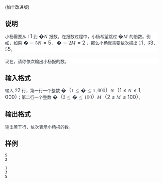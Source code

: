 (加个改进版)

<h2>说明</h2>

<p class="maps-to-line" source-line="4" source-line-end="5" style="margin-top:0.6em;margin-bottom:1.35em;unicode-bidi:plaintext;color:#32373F;font-family:Avenir&#44;font-size:15px;text-wrap:wrap;background-color:#FFFFFF;">
	小杨需要从&nbsp;<span class="joplin-editable"><span class="katex" style="text-rendering:auto;font-variant-numeric:normal;font-variant-east-asian:normal;font-variant-alternates:normal;font-kerning:auto;font-optical-sizing:auto;font-feature-settings:normal;font-variation-settings:normal;font-variant-position:normal;font-stretch:normal;font-size:1.21em;line-height:1.2;font-family:KaTeX_Main&#44;;"><span class="katex-mathml" style="border:0px;clip:rect(1px&#44;height:1px;overflow:hidden;padding:0px;position:absolute;width:1px;"><math xmlns="http://www.w3.org/1998/Math/MathML"><semantics><mrow><mn>1</mn></mrow></semantics></math></span><span class="katex-html" aria-hidden="true" style="border-color:currentcolor;"><span class="strut" style="border-color:currentcolor;display:inline-block;height:0.6444em;"></span><span class="mord" style="border-color:currentcolor;">1</span></span></span></span>&nbsp;到&nbsp;<span class="joplin-editable"><span class="katex" style="text-rendering:auto;font-variant-numeric:normal;font-variant-east-asian:normal;font-variant-alternates:normal;font-kerning:auto;font-optical-sizing:auto;font-feature-settings:normal;font-variation-settings:normal;font-variant-position:normal;font-stretch:normal;font-size:1.21em;line-height:1.2;font-family:KaTeX_Main&#44;;"><span class="katex-mathml" style="border:0px;clip:rect(1px&#44;height:1px;overflow:hidden;padding:0px;position:absolute;width:1px;"><math xmlns="http://www.w3.org/1998/Math/MathML"><semantics><mrow><mi>�</mi></mrow></semantics></math></span><span class="katex-html" aria-hidden="true" style="border-color:currentcolor;"><span class="strut" style="border-color:currentcolor;display:inline-block;height:0.6833em;"></span><span class="mord mathnormal" style="border-color:currentcolor;font-family:KaTeX_Math;font-style:italic;margin-right:0.10903em;">N</span></span></span></span>&nbsp;报数。在报数过程中，小杨希望跳过&nbsp;<span class="joplin-editable"><span class="katex" style="text-rendering:auto;font-variant-numeric:normal;font-variant-east-asian:normal;font-variant-alternates:normal;font-kerning:auto;font-optical-sizing:auto;font-feature-settings:normal;font-variation-settings:normal;font-variant-position:normal;font-stretch:normal;font-size:1.21em;line-height:1.2;font-family:KaTeX_Main&#44;;"><span class="katex-mathml" style="border:0px;clip:rect(1px&#44;height:1px;overflow:hidden;padding:0px;position:absolute;width:1px;"><math xmlns="http://www.w3.org/1998/Math/MathML"><semantics><mrow><mi>�</mi></mrow></semantics></math></span><span class="katex-html" aria-hidden="true" style="border-color:currentcolor;"><span class="strut" style="border-color:currentcolor;display:inline-block;height:0.6833em;"></span><span class="mord mathnormal" style="border-color:currentcolor;font-family:KaTeX_Math;font-style:italic;margin-right:0.10903em;">M</span></span></span></span>&nbsp;的倍数。例如，如果&nbsp;<span class="joplin-editable"><span class="katex" style="text-rendering:auto;font-variant-numeric:normal;font-variant-east-asian:normal;font-variant-alternates:normal;font-kerning:auto;font-optical-sizing:auto;font-feature-settings:normal;font-variation-settings:normal;font-variant-position:normal;font-stretch:normal;font-size:1.21em;line-height:1.2;font-family:KaTeX_Main&#44;;"><span class="katex-mathml" style="border:0px;clip:rect(1px&#44;height:1px;overflow:hidden;padding:0px;position:absolute;width:1px;"><math xmlns="http://www.w3.org/1998/Math/MathML"><semantics><mrow><mi>�</mi><mo>=</mo><mn>5</mn></mrow></semantics></math></span><span class="katex-html" aria-hidden="true" style="border-color:currentcolor;"><span class="strut" style="border-color:currentcolor;display:inline-block;height:0.6833em;"></span><span class="mord mathnormal" style="border-color:currentcolor;font-family:KaTeX_Math;font-style:italic;margin-right:0.10903em;">N</span><span class="mspace" style="border-color:currentcolor;display:inline-block;margin-right:0.2778em;"></span><span class="mrel" style="border-color:currentcolor;">=</span><span class="mspace" style="border-color:currentcolor;display:inline-block;margin-right:0.2778em;"></span><span class="strut" style="border-color:currentcolor;display:inline-block;height:0.6444em;"></span><span class="mord" style="border-color:currentcolor;">5</span></span></span></span>，&nbsp;<span class="joplin-editable"><span class="katex" style="text-rendering:auto;font-variant-numeric:normal;font-variant-east-asian:normal;font-variant-alternates:normal;font-kerning:auto;font-optical-sizing:auto;font-feature-settings:normal;font-variation-settings:normal;font-variant-position:normal;font-stretch:normal;font-size:1.21em;line-height:1.2;font-family:KaTeX_Main&#44;;"><span class="katex-mathml" style="border:0px;clip:rect(1px&#44;height:1px;overflow:hidden;padding:0px;position:absolute;width:1px;"><math xmlns="http://www.w3.org/1998/Math/MathML"><semantics><mrow><mi>�</mi><mo>=</mo><mn>2</mn></mrow></semantics></math></span><span class="katex-html" aria-hidden="true" style="border-color:currentcolor;"><span class="strut" style="border-color:currentcolor;display:inline-block;height:0.6833em;"></span><span class="mord mathnormal" style="border-color:currentcolor;font-family:KaTeX_Math;font-style:italic;margin-right:0.10903em;">M</span><span class="mspace" style="border-color:currentcolor;display:inline-block;margin-right:0.2778em;"></span><span class="mrel" style="border-color:currentcolor;">=</span><span class="mspace" style="border-color:currentcolor;display:inline-block;margin-right:0.2778em;"></span><span class="strut" style="border-color:currentcolor;display:inline-block;height:0.6444em;"></span><span class="mord" style="border-color:currentcolor;">2</span></span></span></span>&nbsp;，那么小杨就需要依次报出&nbsp;<span class="joplin-editable"><span class="katex" style="text-rendering:auto;font-variant-numeric:normal;font-variant-east-asian:normal;font-variant-alternates:normal;font-kerning:auto;font-optical-sizing:auto;font-feature-settings:normal;font-variation-settings:normal;font-variant-position:normal;font-stretch:normal;font-size:1.21em;line-height:1.2;font-family:KaTeX_Main&#44;;"><span class="katex-mathml" style="border:0px;clip:rect(1px&#44;height:1px;overflow:hidden;padding:0px;position:absolute;width:1px;"><math xmlns="http://www.w3.org/1998/Math/MathML"><semantics><mrow><mn>1</mn></mrow></semantics></math></span><span class="katex-html" aria-hidden="true" style="border-color:currentcolor;"><span class="strut" style="border-color:currentcolor;display:inline-block;height:0.6444em;"></span><span class="mord" style="border-color:currentcolor;">1</span></span></span></span>、<span class="joplin-editable"><span class="katex" style="text-rendering:auto;font-variant-numeric:normal;font-variant-east-asian:normal;font-variant-alternates:normal;font-kerning:auto;font-optical-sizing:auto;font-feature-settings:normal;font-variation-settings:normal;font-variant-position:normal;font-stretch:normal;font-size:1.21em;line-height:1.2;font-family:KaTeX_Main&#44;;"><span class="katex-mathml" style="border:0px;clip:rect(1px&#44;height:1px;overflow:hidden;padding:0px;position:absolute;width:1px;"><math xmlns="http://www.w3.org/1998/Math/MathML"><semantics><mrow><mn>3</mn></mrow></semantics></math></span><span class="katex-html" aria-hidden="true" style="border-color:currentcolor;"><span class="strut" style="border-color:currentcolor;display:inline-block;height:0.6444em;"></span><span class="mord" style="border-color:currentcolor;">3</span></span></span></span>、<span class="joplin-editable"><span class="katex" style="text-rendering:auto;font-variant-numeric:normal;font-variant-east-asian:normal;font-variant-alternates:normal;font-kerning:auto;font-optical-sizing:auto;font-feature-settings:normal;font-variation-settings:normal;font-variant-position:normal;font-stretch:normal;font-size:1.21em;line-height:1.2;font-family:KaTeX_Main&#44;;"><span class="katex-mathml" style="border:0px;clip:rect(1px&#44;height:1px;overflow:hidden;padding:0px;position:absolute;width:1px;"><math xmlns="http://www.w3.org/1998/Math/MathML"><semantics><mrow><mn>5</mn></mrow></semantics></math></span><span class="katex-html" aria-hidden="true" style="border-color:currentcolor;"><span class="strut" style="border-color:currentcolor;display:inline-block;height:0.6444em;"></span><span class="mord" style="border-color:currentcolor;">5</span></span></span></span>。
</p>
<p class="maps-to-line" source-line="6" source-line-end="7" style="margin-top:0.6em;margin-bottom:1.35em;unicode-bidi:plaintext;color:#32373F;font-family:Avenir&#44;font-size:15px;text-wrap:wrap;background-color:#FFFFFF;">
	现在，请你依次输出小杨报的数。
</p>
<h2>输入格式</h2>

<span style="color:#32373F;font-family:Avenir&#44;font-size:15px;text-wrap:wrap;background-color:#FFFFFF;">输入&nbsp;</span><span class="joplin-editable" style="color:#32373F;font-family:Avenir&#44;font-size:15px;text-wrap:wrap;background-color:#FFFFFF;"><span class="katex" style="text-rendering:auto;font-variant-numeric:normal;font-variant-east-asian:normal;font-variant-alternates:normal;font-kerning:auto;font-optical-sizing:auto;font-feature-settings:normal;font-variation-settings:normal;font-variant-position:normal;font-stretch:normal;font-size:1.21em;line-height:1.2;font-family:KaTeX_Main&#44;;"><span class="katex-mathml" style="border:0px;clip:rect(1px&#44;height:1px;overflow:hidden;padding:0px;position:absolute;width:1px;"><math xmlns="http://www.w3.org/1998/Math/MathML"><semantics><mrow><mn>2</mn></mrow></semantics></math></span><span class="katex-html" aria-hidden="true" style="border-color:currentcolor;"><span class="strut" style="border-color:currentcolor;display:inline-block;height:0.6444em;"></span><span class="mord" style="border-color:currentcolor;">2</span></span></span></span><span style="color:#32373F;font-family:Avenir&#44;font-size:15px;text-wrap:wrap;background-color:#FFFFFF;">&nbsp;行，第一行一个整数&nbsp;</span><span class="joplin-editable" style="color:#32373F;font-family:Avenir&#44;font-size:15px;text-wrap:wrap;background-color:#FFFFFF;"><span class="katex" style="text-rendering:auto;font-variant-numeric:normal;font-variant-east-asian:normal;font-variant-alternates:normal;font-kerning:auto;font-optical-sizing:auto;font-feature-settings:normal;font-variation-settings:normal;font-variant-position:normal;font-stretch:normal;font-size:1.21em;line-height:1.2;font-family:KaTeX_Main&#44;;"><span class="katex-mathml" style="border:0px;clip:rect(1px&#44;height:1px;overflow:hidden;padding:0px;position:absolute;width:1px;"><math xmlns="http://www.w3.org/1998/Math/MathML"><semantics><mrow><mi>�</mi><mtext>（</mtext><mn>1</mn><mo>≤</mo><mi>�</mi><mo>≤</mo><mn>1</mn><mo separator="true">&#44;</mo><mn>000</mn><mtext>）</mtext></mrow></semantics></math></span><span class="katex-html" aria-hidden="true" style="border-color:currentcolor;"><span class="strut" style="border-color:currentcolor;display:inline-block;height:0.8193em;vertical-align:-0.136em;"></span><span class="mord mathnormal" style="border-color:currentcolor;font-family:KaTeX_Math;font-style:italic;margin-right:0.10903em;">N</span><span class="mord cjk_fallback" style="border-color:currentcolor;">（</span><span class="mord" style="border-color:currentcolor;">1</span><span class="mspace" style="border-color:currentcolor;display:inline-block;margin-right:0.2778em;"></span><span class="mrel" style="border-color:currentcolor;">≤</span><span class="mspace" style="border-color:currentcolor;display:inline-block;margin-right:0.2778em;"></span><span class="strut" style="border-color:currentcolor;display:inline-block;height:0.8193em;vertical-align:-0.136em;"></span><span class="mord mathnormal" style="border-color:currentcolor;font-family:KaTeX_Math;font-style:italic;margin-right:0.10903em;">N</span><span class="mspace" style="border-color:currentcolor;display:inline-block;margin-right:0.2778em;"></span><span class="mrel" style="border-color:currentcolor;">≤</span><span class="mspace" style="border-color:currentcolor;display:inline-block;margin-right:0.2778em;"></span><span class="strut" style="border-color:currentcolor;display:inline-block;height:0.8778em;vertical-align:-0.1944em;"></span><span class="mord" style="border-color:currentcolor;">1</span><span class="mpunct" style="border-color:currentcolor;">&#44;</span><span class="mspace" style="border-color:currentcolor;display:inline-block;margin-right:0.1667em;"></span><span class="mord" style="border-color:currentcolor;">000</span><span class="mord cjk_fallback" style="border-color:currentcolor;">）</span></span></span></span><span style="color:#32373F;font-family:Avenir&#44;font-size:15px;text-wrap:wrap;background-color:#FFFFFF;">；第二行一个整数&nbsp;</span><span class="joplin-editable" style="color:#32373F;font-family:Avenir&#44;font-size:15px;text-wrap:wrap;background-color:#FFFFFF;"><span class="katex" style="text-rendering:auto;font-variant-numeric:normal;font-variant-east-asian:normal;font-variant-alternates:normal;font-kerning:auto;font-optical-sizing:auto;font-feature-settings:normal;font-variation-settings:normal;font-variant-position:normal;font-stretch:normal;font-size:1.21em;line-height:1.2;font-family:KaTeX_Main&#44;;"><span class="katex-mathml" style="border:0px;clip:rect(1px&#44;height:1px;overflow:hidden;padding:0px;position:absolute;width:1px;"><math xmlns="http://www.w3.org/1998/Math/MathML"><semantics><mrow><mi>�</mi><mtext>（</mtext><mn>2</mn><mo>≤</mo><mi>�</mi><mo>≤</mo><mn>100</mn><mtext>）</mtext></mrow></semantics></math></span><span class="katex-html" aria-hidden="true" style="border-color:currentcolor;"><span class="strut" style="border-color:currentcolor;display:inline-block;height:0.8193em;vertical-align:-0.136em;"></span><span class="mord mathnormal" style="border-color:currentcolor;font-family:KaTeX_Math;font-style:italic;margin-right:0.10903em;">M</span><span class="mord cjk_fallback" style="border-color:currentcolor;">（</span><span class="mord" style="border-color:currentcolor;">2</span><span class="mspace" style="border-color:currentcolor;display:inline-block;margin-right:0.2778em;"></span><span class="mrel" style="border-color:currentcolor;">≤</span><span class="mspace" style="border-color:currentcolor;display:inline-block;margin-right:0.2778em;"></span><span class="strut" style="border-color:currentcolor;display:inline-block;height:0.8193em;vertical-align:-0.136em;"></span><span class="mord mathnormal" style="border-color:currentcolor;font-family:KaTeX_Math;font-style:italic;margin-right:0.10903em;">M</span><span class="mspace" style="border-color:currentcolor;display:inline-block;margin-right:0.2778em;"></span><span class="mrel" style="border-color:currentcolor;">≤</span><span class="mspace" style="border-color:currentcolor;display:inline-block;margin-right:0.2778em;"></span><span class="strut" style="border-color:currentcolor;display:inline-block;height:0.6833em;"></span><span class="mord" style="border-color:currentcolor;">100</span><span class="mord cjk_fallback" style="border-color:currentcolor;">）</span></span></span></span><span style="color:#32373F;font-family:Avenir&#44;font-size:15px;text-wrap:wrap;background-color:#FFFFFF;">。</span>

<h2>输出格式</h2>

<span style="color:#32373F;font-family:Avenir&#44;font-size:15px;text-wrap:wrap;background-color:#FFFFFF;">输出若干行，依次表示小杨报的数。</span>

<h2>样例</h2>
<pre><code class="language-input1">5
2</code></pre><pre><code class="language-output1">1
3
5</code></pre>


